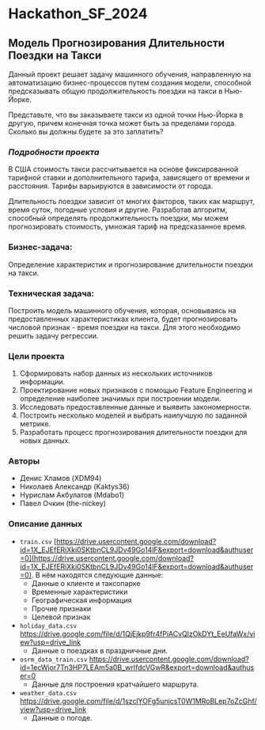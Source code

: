 # Hackathon_SF_2024
## Модель Прогнозирования Длительности Поездки на Такси

Данный проект решает задачу машинного обучения, направленную на автоматизацию бизнес-процессов путем создания модели, способной предсказывать общую продолжительность поездки на такси в Нью-Йорке.

Представьте, что вы заказываете такси из одной точки Нью-Йорка в другую, причем конечная точка может быть за пределами города. Сколько вы должны будете за это заплатить? 
### *Подробности проекта*
В США стоимость такси рассчитывается на основе фиксированной тарифной ставки и дополнительного тарифа, зависящего от времени и расстояния. Тарифы варьируются в зависимости от города.

Длительность поездки зависит от многих факторов, таких как маршрут, время суток, погодные условия и другие. Разработав алгоритм, способный определять продолжительность поездки, мы можем прогнозировать стоимость, умножая тариф на предсказанное время.

### Бизнес-задача: 
Определение характеристик и прогнозирование длительности поездки на такси.

### Техническая задача: 
Построить модель машинного обучения, которая, основываясь на предоставленных характеристиках клиента, будет прогнозировать числовой признак - время поездки на такси. Для этого необходимо решить задачу регрессии.

### Цели проекта
1. Сформировать набор данных из нескольких источников информации.
2. Проектирование новых признаков с помощью Feature Engineering и определение наиболее значимых при построении модели.
3. Исследовать предоставленные данные и выявить закономерности.
4. Построить несколько моделей и выбрать наилучшую по заданной метрике.
5. Разработать процесс прогнозирования длительности поездки для новых данных.

### Авторы
- Денис Хламов (XDM94)
- Николаев Александр (Kaktys36)
- Нурислам Акбулатов (Mdabo1)
- Павел Очкин (the-nickey)

### Описание данных
- `train.csv` [https://drive.usercontent.google.com/download?id=1X_EJEfERiXki0SKtbnCL9JDv49Go14lF&export=download&authuser=0](https://drive.usercontent.google.com/download?id=1X_EJEfERiXki0SKtbnCL9JDv49Go14lF&export=download&authuser=0). В нём находятся следующие данные:
  - Данные о клиенте и таксопарке
  - Временные характеристики
  - Географическая информация
  - Прочие признаки
  - Целевой признак
- `holiday_data.csv` https://drive.google.com/file/d/1QjEjkp9fr4fPiACvQlzOkDYt_EeUfaWx/view?usp=drive_link
  - Данные о поездках в праздничные дни.
- `osrm_data_train.csv` https://drive.usercontent.google.com/download?id=1ecWjor7Tn3HP7LEAm5a0B_wrIfdcVGwR&export=download&authuser=0
  - Данные для построения кратчайшего маршрута.
- `weather_data.csv` https://drive.google.com/file/d/1szclYOFg5unjcsT0W1MRoBLep7oZcGhf/view?usp=drive_link
  - Данные о погоде.

